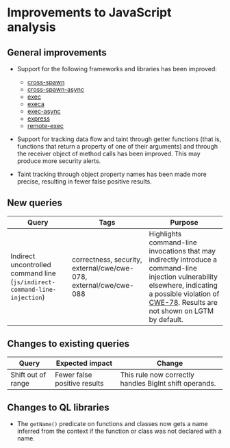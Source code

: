 # Improvements to JavaScript analysis

## General improvements

* Support for the following frameworks and libraries has been improved:
  - [cross-spawn](https://www.npmjs.com/package/cross-spawn)
  - [cross-spawn-async](https://www.npmjs.com/package/cross-spawn-async)
  - [exec](https://www.npmjs.com/package/exec)
  - [execa](https://www.npmjs.com/package/execa)
  - [exec-async](https://www.npmjs.com/package/exec-async)
  - [express](https://www.npmjs.com/package/express)
  - [remote-exec](https://www.npmjs.com/package/remote-exec)

* Support for tracking data flow and taint through getter functions (that is, functions that return a property of one of their arguments) and through the receiver object of method calls has been improved. This may produce more security alerts.

* Taint tracking through object property names has been made more precise, resulting in fewer false positive results.
  
## New queries

| **Query**                                                                 | **Tags**                                                          | **Purpose**                                                                                                                                                                            |
|---------------------------------------------------------------------------|-------------------------------------------------------------------|----------------------------------------------------------------------------------------------------------------------------------------------------------------------------------------|
| Indirect uncontrolled command line (`js/indirect-command-line-injection`) | correctness, security, external/cwe/cwe-078, external/cwe/cwe-088 | Highlights command-line invocations that may indirectly introduce a command-line injection vulnerability elsewhere, indicating a possible violation of [CWE-78](https://cwe.mitre.org/data/definitions/78.html). Results are not shown on LGTM by default. |


## Changes to existing queries

| **Query**                      | **Expected impact**          | **Change**                                                                |
|--------------------------------|------------------------------|---------------------------------------------------------------------------|
| Shift out of range | Fewer false positive results | This rule now correctly handles BigInt shift operands. |

## Changes to QL libraries

- The `getName()` predicate on functions and classes now gets a name
  inferred from the context if the function or class was not declared with a name.
